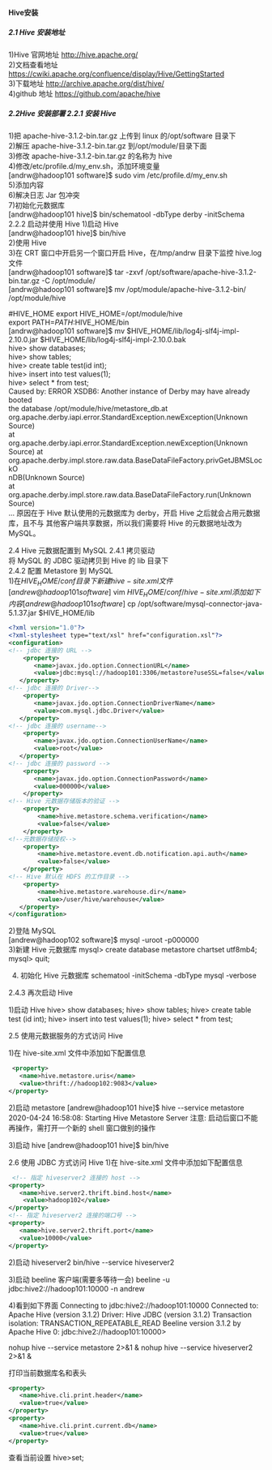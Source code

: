 #### Hive安装 
##### 2.1 Hive 安装地址
1)Hive 官网地址 http://hive.apache.org/  
2)文档查看地址 https://cwiki.apache.org/confluence/display/Hive/GettingStarted  
3)下载地址 http://archive.apache.org/dist/hive/  
4)github 地址 https://github.com/apache/hive


##### 2.2Hive 安装部署 2.2.1 安装 Hive
1)把 apache-hive-3.1.2-bin.tar.gz 上传到 linux 的/opt/software 目录下   
2)解压 apache-hive-3.1.2-bin.tar.gz 到/opt/module/目录下面  
3)修改 apache-hive-3.1.2-bin.tar.gz 的名称为 hive   
4)修改/etc/profile.d/my_env.sh，添加环境变量  
    [andrw@hadoop101 software]$ sudo vim /etc/profile.d/my_env.sh  
5)添加内容  
6)解决日志 Jar 包冲突   
7)初始化元数据库  
    [andrw@hadoop101 hive]$ bin/schematool -dbType derby -initSchema  
2.2.2 启动并使用 Hive 1)启动 Hive  
    [andrw@hadoop101 hive]$ bin/hive  
2)使用 Hive  
3)在 CRT 窗口中开启另一个窗口开启 Hive，在/tmp/andrw 目录下监控 hive.log 文件  
    [andrw@hadoop101 software]$ tar -zxvf /opt/software/apache-hive-3.1.2-bin.tar.gz -C /opt/module/  
    [andrw@hadoop101 software]$ mv /opt/module/apache-hive-3.1.2-bin/ /opt/module/hive  

#HIVE_HOME
export HIVE_HOME=/opt/module/hive  
export PATH=$PATH:$HIVE_HOME/bin  
[andrw@hadoop101 software]$ mv $HIVE_HOME/lib/log4j-slf4j-impl-2.10.0.jar $HIVE_HOME/lib/log4j-slf4j-impl-2.10.0.bak  
hive> show databases;  
hive> show tables;  
hive> create table test(id int);  
hive> insert into test values(1);  
hive> select * from test;  
Caused by: ERROR XSDB6: Another instance of Derby may have already booted  
the database /opt/module/hive/metastore_db.at  
org.apache.derby.iapi.error.StandardException.newException(Unknown  
Source)  
       at  
org.apache.derby.iapi.error.StandardException.newException(Unknown  
Source) at  
org.apache.derby.impl.store.raw.data.BaseDataFileFactory.privGetJBMSLockO  
nDB(Unknown Source)  
       at  
org.apache.derby.impl.store.raw.data.BaseDataFileFactory.run(Unknown  
Source)  
...
原因在于 Hive 默认使用的元数据库为 derby，开启 Hive 之后就会占用元数据库，且不与 其他客户端共享数据，所以我们需要将 Hive 的元数据地址改为 MySQL。

2.4 Hive 元数据配置到 MySQL 2.4.1 拷贝驱动  
将 MySQL 的 JDBC 驱动拷贝到 Hive 的 lib 目录下  
2.4.2 配置 Metastore 到 MySQL   
1)在$HIVE_HOME/conf 目录下新建 hive-site.xml 文件  
    [andrew@hadoop101 software]$ vim $HIVE_HOME/conf/hive-site.xml  
添加如下内容  
   [andrew@hadoop101 software]$ cp /opt/software/mysql-connector-java-5.1.37.jar $HIVE_HOME/lib  
```xml
<?xml version="1.0"?>
<?xml-stylesheet type="text/xsl" href="configuration.xsl"?>
<configuration>
<!-- jdbc 连接的 URL --> 
    <property>
       <name>javax.jdo.option.ConnectionURL</name>
       <value>jdbc:mysql://hadoop101:3306/metastore?useSSL=false</value>
   </property>
<!-- jdbc 连接的 Driver--> 
    <property>
       <name>javax.jdo.option.ConnectionDriverName</name>
       <value>com.mysql.jdbc.Driver</value>
   </property>
<!-- jdbc 连接的 username--> 
    <property>
       <name>javax.jdo.option.ConnectionUserName</name>
       <value>root</value>
   </property>
<!-- jdbc 连接的 password --> 
    <property>
       <name>javax.jdo.option.ConnectionPassword</name>
       <value>000000</value>
    </property>
<!-- Hive 元数据存储版本的验证 --> 
    <property>
        <name>hive.metastore.schema.verification</name>
        <value>false</value>
    </property>
<!--元数据存储授权--> 
    <property>
        <name>hive.metastore.event.db.notification.api.auth</name>
        <value>false</value>
    </property>
<!-- Hive 默认在 HDFS 的工作目录 --> 
    <property>
        <name>hive.metastore.warehouse.dir</name>
        <value>/user/hive/warehouse</value>
   </property>
</configuration>
```
2)登陆 MySQL  
[andrew@hadoop102 software]$ mysql -uroot -p000000  
3)新建 Hive 元数据库
mysql> create database metastore chartset utf8mb4;
mysql> quit;

4) 初始化 Hive 元数据库
schematool -initSchema -dbType mysql -verbose

2.4.3 再次启动 Hive 

1)启动 Hive
hive> show databases;
hive> show tables;
hive> create table test (id int);
hive> insert into test values(1);
hive> select * from test;


2.5 使用元数据服务的方式访问 Hive 

1)在 hive-site.xml 文件中添加如下配置信息
<!-- 指定存储元数据要连接的地址 -->
```xml
 <property>
   <name>hive.metastore.uris</name>
   <value>thrift://hadoop102:9083</value>
</property>
```
2)启动 metastore
 [andrew@hadoop101 hive]$ hive --service metastore 
 2020-04-24 16:58:08: Starting Hive Metastore Server 
 注意: 启动后窗口不能再操作，需打开一个新的 shell 窗口做别的操作
 
 
3)启动 hive
[andrew@hadoop101 hive]$ bin/hive


2.6 使用 JDBC 方式访问 Hive
1)在 hive-site.xml 文件中添加如下配置信息
```xml
 <!-- 指定 hiveserver2 连接的 host --> 
<property>
   <name>hive.server2.thrift.bind.host</name>
    <value>hadoop102</value>
</property>
<!-- 指定 hiveserver2 连接的端口号 --> 
<property>
   <name>hive.server2.thrift.port</name>
   <value>10000</value>
</property>
```

2)启动 hiveserver2
bin/hive --service hiveserver2


3)启动 beeline 客户端(需要多等待一会)
beeline -u jdbc:hive2://hadoop101:10000 -n andrew

4)看到如下界面
Connecting to jdbc:hive2://hadoop101:10000
Connected to: Apache Hive (version 3.1.2)
Driver: Hive JDBC (version 3.1.2)
Transaction isolation: TRANSACTION_REPEATABLE_READ
Beeline version 3.1.2 by Apache Hive
0: jdbc:hive2://hadoop101:10000>


nohup hive --service metastore 2>&1 &
nohup hive --service hiveserver2 2>&1 &
 
 
打印当前数据库名和表头
```xml
<property>
   <name>hive.cli.print.header</name>
   <value>true</value>
</property>
<property>
   <name>hive.cli.print.current.db</name>
   <value>true</value>
</property>
```

查看当前设置
hive>set;